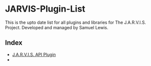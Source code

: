 # JARVIS-Plugin-List
This is the upto date list for all plugins and libraries for The J.A.R.V.I.S. Project. Developed and managed by Samuel Lewis.

## Index

- [J.A.R.V.I.S. API Plugin](https://github.com/Silewis37/JARVIS-API-Library)
- 
